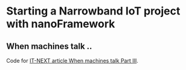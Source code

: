 # Starting a Narrowband IoT project with nanoFramework
## When machines talk ..

Code for  [IT-NEXT article When machines talk Part III](#).
